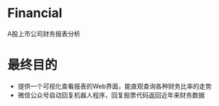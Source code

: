 # Financial
A股上市公司财务报表分析

# 最终目的
- 提供一个可视化查看报表的Web界面，能直观查询各种财务比率的走势
- 微信公众号自动回复机器人程序，回复股票代码返回近年来财务数据
